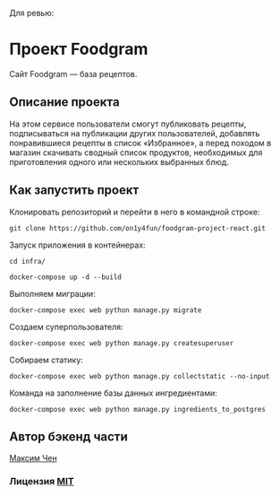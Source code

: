 Для ревью:



# Проект Foodgram

Сайт Foodgram — база рецептов.

## Описание проекта

На этом сервисе пользователи смогут публиковать рецепты, подписываться на публикации других пользователей, добавлять понравившиеся рецепты в список «Избранное», а перед походом в магазин скачивать сводный список продуктов, необходимых для приготовления одного или нескольких выбранных блюд.


## Как запустить проект

Клонировать репозиторий и перейти в него в командной строке:

```
git clone https://github.com/on1y4fun/foodgram-project-react.git

```
Запуск приложения в контейнерах:

```
cd infra/
```
```
docker-compose up -d --build
```

Выполняем миграции:

```
docker-compose exec web python manage.py migrate
```

Создаем суперпользователя:

```
docker-compose exec web python manage.py createsuperuser
```
Собираем статику:

```
docker-compose exec web python manage.py collectstatic --no-input
```
Команда на заполнение базы данных ингредиентами:

```
docker-compose exec web python manage.py ingredients_to_postgres
```

## Автор бэкенд части

[Максим Чен](https://github.com/on1y4fun)

### Лицензия [MIT](https://opensource.org/licenses/MIT)